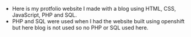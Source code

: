- Here is my protfolio website I made with a blog using HTML, CSS, JavaScript, PHP and SQL.
- PHP and SQL were used when I had the website built using openshift but here blog is not used so no PHP or SQL used here.
